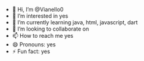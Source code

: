- 👋 Hi, I’m @Vianello0
- 👀 I’m interested in yes
- 🌱 I’m currently learning java, html, javascript, dart
- 💞️ I’m looking to collaborate on 
- 📫 How to reach me yes
- 😄 Pronouns: yes
- ⚡ Fun fact: yes

<!---
Vianello0/Vianello0 is a ✨ special ✨ repository because its `README.md` (this file) appears on your GitHub profile.
You can click the Preview link to take a look at your changes.
--->
